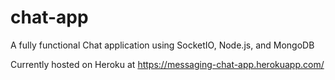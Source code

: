 # chat-app

A fully functional Chat application using SocketIO, Node.js, and MongoDB

Currently hosted on Heroku at https://messaging-chat-app.herokuapp.com/
